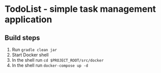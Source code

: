 # TodoList - simple task management application
## Build steps
1. Run `gradle clean jar`
1. Start Docker shell
1. In the shell run `cd $PROJECT_ROOT/src/docker`
1. In the shell run `docker-compose up -d`
